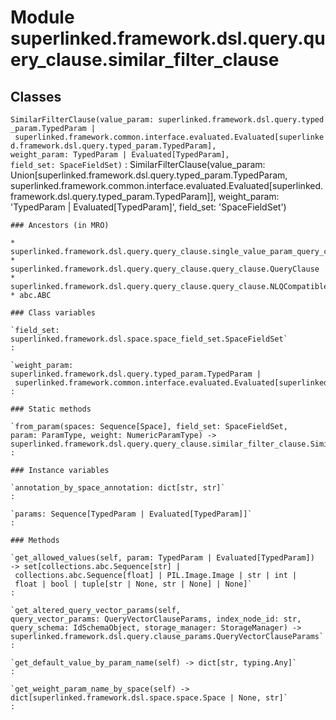 Module superlinked.framework.dsl.query.query_clause.similar_filter_clause
=========================================================================

Classes
-------

`SimilarFilterClause(value_param: superlinked.framework.dsl.query.typed_param.TypedParam | superlinked.framework.common.interface.evaluated.Evaluated[superlinked.framework.dsl.query.typed_param.TypedParam], weight_param: TypedParam | Evaluated[TypedParam], field_set: SpaceFieldSet)`
:   SimilarFilterClause(value_param: Union[superlinked.framework.dsl.query.typed_param.TypedParam, superlinked.framework.common.interface.evaluated.Evaluated[superlinked.framework.dsl.query.typed_param.TypedParam]], weight_param: 'TypedParam | Evaluated[TypedParam]', field_set: 'SpaceFieldSet')

    ### Ancestors (in MRO)

    * superlinked.framework.dsl.query.query_clause.single_value_param_query_clause.SingleValueParamQueryClause
    * superlinked.framework.dsl.query.query_clause.query_clause.QueryClause
    * superlinked.framework.dsl.query.query_clause.query_clause.NLQCompatible
    * abc.ABC

    ### Class variables

    `field_set: superlinked.framework.dsl.space.space_field_set.SpaceFieldSet`
    :

    `weight_param: superlinked.framework.dsl.query.typed_param.TypedParam | superlinked.framework.common.interface.evaluated.Evaluated[superlinked.framework.dsl.query.typed_param.TypedParam]`
    :

    ### Static methods

    `from_param(spaces: Sequence[Space], field_set: SpaceFieldSet, param: ParamType, weight: NumericParamType) ‑> superlinked.framework.dsl.query.query_clause.similar_filter_clause.SimilarFilterClause`
    :

    ### Instance variables

    `annotation_by_space_annotation: dict[str, str]`
    :

    `params: Sequence[TypedParam | Evaluated[TypedParam]]`
    :

    ### Methods

    `get_allowed_values(self, param: TypedParam | Evaluated[TypedParam]) ‑> set[collections.abc.Sequence[str] | collections.abc.Sequence[float] | PIL.Image.Image | str | int | float | bool | tuple[str | None, str | None] | None]`
    :

    `get_altered_query_vector_params(self, query_vector_params: QueryVectorClauseParams, index_node_id: str, query_schema: IdSchemaObject, storage_manager: StorageManager) ‑> superlinked.framework.dsl.query.clause_params.QueryVectorClauseParams`
    :

    `get_default_value_by_param_name(self) ‑> dict[str, typing.Any]`
    :

    `get_weight_param_name_by_space(self) ‑> dict[superlinked.framework.dsl.space.space.Space | None, str]`
    :